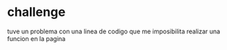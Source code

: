 # challenge
tuve un problema con una linea de codigo que me imposibilita realizar una funcion en la pagina
